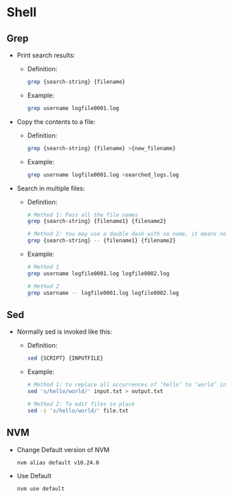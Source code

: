 # Shell

## Grep

- Print search results:

  - Definition:

    ```bash
    grep {search-string} {filename}
    ```

  - Example:

    ```bash
    grep username logfile0001.log
    ```

- Copy the contents to a file:

  - Definition:

    ```bash
    grep {search-string} {filename} >{new_filename}
    ```

  - Example:

    ```bash
    grep username logfile0001.log >searched_logs.log
    ```

- Search in multiple files:

    - Definition:


      ```bash
      # Method 1: Pass all the file names
      grep {search-string} {filename1} {filename2}
      
      # Method 2: You may use a double dash with no name, it means no more flags can be defined
      grep {search-string} -- {filename1} {filename2}
      ```

  - Example:

      ```bash
      # Method 1
      grep username logfile0001.log logfile0002.log

      # Method 2
      grep username -- logfile0001.log logfile0002.log
      ```

## Sed

- Normally sed is invoked like this:

  - Definition:

    ```bash
    sed {SCRIPT} {INPUTFILE}
    ```

  - Example:

    ```bash
    # Method 1: to replace all occurrences of ‘hello’ to ‘world’ in the file input.txt to output.txt
    sed 's/hello/world/' input.txt > output.txt

    # Method 2: To edit files in place 
    sed -i 's/hello/world/' file.txt
    ```


## NVM

- Change Default version of NVM

  ```bash
  nvm alias default v10.24.0
  ```

- Use Default

  ```zsh
  nvm use default
  ```

  